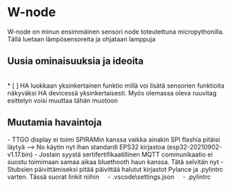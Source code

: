 # W-node

W-node on minun ensimmäinen sensori node toteutettuna micropythonilla. Tällä luetaan lämpösensoreita ja ohjataan lamppuja
<br>
## **Uusia ominaisuuksia ja ideoita**
<br>
* [ ] <span class="colour" style="color:var(--vscode-unotes-wysText)"><span class="font" style="font-family:var(--vscode-editor-font-family)"><span class="size" style="font-size:1em">HA luokkaan yksinkertainen funktio millä voi lisätä sensorien funktioita näkyväksi HA devicessä yksinkertaisesti. Myös olemassa oleva ruuvitag esittelyn voisi muuttaa tähän muotoon</span></span></span>

## Muutamia havaintoja

\- TTGO display ei toimi SPIRAMin kanssa vaikka ainakin SPI flashia pitäisi läytyä \-\-\> No käytin nyt ihan standardi EPS32 kirjastoa \(esp32\-20210902\-v1\.17\.bin\)
\- Jostain syystä sertifertifikaatillinen MQTT communikaatio ei suostu toimimaan samaa aikaa bluethooth haun kanssa\. Tätä selvitän nyt
\- Stubsien päivittämiseksi pitää päivittää halutut kirjastot Pylance ja \.pylintrc varten\. Tässä suorat linkit niihin
    - .vscode\settings.json
    - .pylintrc
